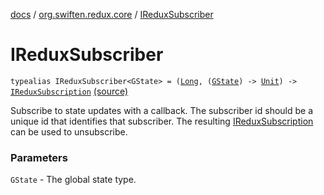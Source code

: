 [docs](../index.md) / [org.swiften.redux.core](index.md) / [IReduxSubscriber](./-i-redux-subscriber.md)

# IReduxSubscriber

`typealias IReduxSubscriber<GState> = (`[`Long`](https://kotlinlang.org/api/latest/jvm/stdlib/kotlin/-long/index.html)`, (`[`GState`](-i-redux-subscriber.md#GState)`) -> `[`Unit`](https://kotlinlang.org/api/latest/jvm/stdlib/kotlin/-unit/index.html)`) -> `[`IReduxSubscription`](-i-redux-subscription/index.md) [(source)](https://github.com/protoman92/KotlinRedux/tree/master/common\common-core\src\main\kotlin/org/swiften/redux/core/Core.kt#L31)

Subscribe to state updates with a callback. The subscriber id should be a unique id that
identifies that subscriber. The resulting [IReduxSubscription](-i-redux-subscription/index.md) can be used to unsubscribe.

### Parameters

`GState` - The global state type.